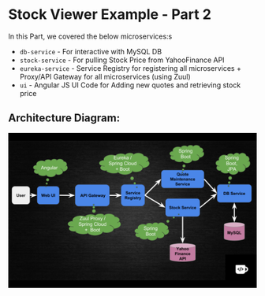 # Stock Viewer Example - Part 2

In this Part, we covered the below microservices:s
- `db-service` - For interactive with MySQL DB
- `stock-service` - For pulling Stock Price from YahooFinance API
- `eureka-service` - Service Registry for registering all microservices + Proxy/API Gateway for all microservices (using Zuul)
- `ui` - Angular JS UI Code for Adding new quotes and retrieving stock price

## Architecture Diagram:
![Architecture](Architecture.png)
